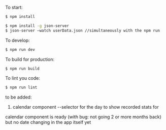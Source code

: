 To start:

```bash
$ npm install
```

```bash
$ npm install -g json-server
$ json-server —watch userData.json //simultaneously with the npm run 
```

To develop:

```bash
$ npm run dev
```

To build for production:

```bash
$ npm run build
```

To lint you code:

```bash
$ npm run lint
```

to be added:
1. calendar component --selector for the day to show recorded stats for

calendar component is ready (with bug: not going 2 or more months back) but no date changing in the app itself yet
